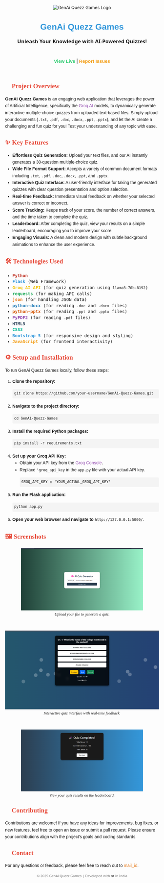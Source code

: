 <p align="center">
  <img src="images/genai.avif" alt="GenAi Quezz Games Logo" width="200">
</p>

<h1 align="center" style="font-family: 'Arial Black', sans-serif; color: #3498db;">GenAi Quezz Games</h1>

<p align="center">
  <strong style="font-family: 'Segoe UI', Tahoma, Geneva, Verdana, sans-serif; font-size: 1.2em;">Unleash Your Knowledge with AI-Powered Quizzes!</strong>
</p>

<br>

<p align="center">
  <a href="sudo delete web service GenAI-Quezz-game-1" style="font-family: 'Verdana', sans-serif; color: #2ecc71; text-decoration: none;">
    <strong style="font-size: 1.1em;">View Live</strong>
  </a>
  <span> | </span>
  <a href="dhamodraprasathcm.23aim@kongu.edu" style="font-family: 'Verdana', sans-serif; color: #f39c12; text-decoration: none;">
    <strong style="font-size: 1.1em;">Report Issues</strong>
  </a>
</p>

<br>

<h2 style="font-family: 'Georgia', serif; color: #e74c3c;">🚀 Project Overview</h2>

<p style="font-family: 'Calibri', sans-serif; line-height: 1.6;">
  <strong style="font-weight: bold;">GenAi Quezz Games</strong> is an engaging web application that leverages the power of Artificial Intelligence, specifically the <a href="https://groq.com/" style="color: #9b59b6; text-decoration: none;">Groq AI</a> models, to dynamically generate interactive multiple-choice quizzes from uploaded text-based files. Simply upload your documents (<code>.txt</code>, <code>.pdf</code>, <code>.doc</code>, <code>.docx</code>, <code>.ppt</code>, <code>.pptx</code>), and let the AI create a challenging and fun quiz for you! Test your understanding of any topic with ease.
</p>

<h2 style="font-family: 'Georgia', serif; color: #e74c3c;">✨ Key Features</h2>

<ul style="font-family: 'Calibri', sans-serif; line-height: 1.6;">
  <li><strong>Effortless Quiz Generation:</strong> Upload your text files, and our AI instantly generates a 30-question multiple-choice quiz.</li>
  <li><strong>Wide File Format Support:</strong> Accepts a variety of common document formats including <code>.txt</code>, <code>.pdf</code>, <code>.doc</code>, <code>.docx</code>, <code>.ppt</code>, and <code>.pptx</code>.</li>
  <li><strong>Interactive Quiz Interface:</strong> A user-friendly interface for taking the generated quizzes with clear question presentation and option selection.</li>
  <li><strong>Real-time Feedback:</strong> Immediate visual feedback on whether your selected answer is correct or incorrect.</li>
  <li><strong>Score Tracking:</strong> Keeps track of your score, the number of correct answers, and the time taken to complete the quiz.</li>
  <li><strong>Leaderboard:</strong> After completing the quiz, view your results on a simple leaderboard, encouraging you to improve your score.</li>
  <li><strong>Engaging Visuals:</strong> A clean and modern design with subtle background animations to enhance the user experience.</li>
</ul>

<h2 style="font-family: 'Georgia', serif; color: #e74c3c;">🛠️ Technologies Used</h2>

<ul style="font-family: 'Consolas', monospace; line-height: 1.4;">
  <li><strong style="color: #c0392b;">Python</strong></li>
  <li><strong style="color: #3498db;">Flask</strong> (Web Framework)</li>
  <li><strong style="color: #f1c40f;">Groq AI API</strong> (for quiz generation using <code>llama3-70b-8192</code>)</li>
  <li><strong style="color: #27ae60;">requests</strong> (for making API calls)</li>
  <li><strong style="color: #e67e22;">json</strong> (for handling JSON data)</li>
  <li><strong style="color: #2980b9;">python-docx</strong> (for reading <code>.doc</code> and <code>.docx</code> files)</li>
  <li><strong style="color: #d35400;">python-pptx</strong> (for reading <code>.ppt</code> and <code>.pptx</code> files)</li>
  <li><strong style="color: #8e44ad;">PyPDF2</strong> (for reading <code>.pdf</code> files)</li>
  <li><strong style="color: #34495e;">HTML5</strong></li>
  <li><strong style="color: #18bc9c;">CSS3</strong></li>
  <li><strong style="color: #3498db;">Bootstrap 5</strong> (for responsive design and styling)</li>
  <li><strong style="color: #f39c12;">JavaScript</strong> (for frontend interactivity)</li>
</ul>

<h2 style="font-family: 'Georgia', serif; color: #e74c3c;">⚙️ Setup and Installation</h2>

<p style="font-family: 'Calibri', sans-serif; line-height: 1.6;">
  To run GenAi Quezz Games locally, follow these steps:
</p>

<ol style="font-family: 'Calibri', sans-serif; line-height: 1.6;">
  <li><strong>Clone the repository:</strong>
    <pre><code style="font-family: 'Courier New', monospace; background-color: #f4f4f4; padding: 0.5em; border-radius: 3px; display: block; white-space: pre-wrap;">git clone https://github.com/your-username/GenAi-Quezz-Games.git</code></pre>
  </li>
  <li><strong>Navigate to the project directory:</strong>
    <pre><code style="font-family: 'Courier New', monospace; background-color: #f4f4f4; padding: 0.5em; border-radius: 3px; display: block; white-space: pre-wrap;">cd GenAi-Quezz-Games</code></pre>
  </li>
  <li><strong>Install the required Python packages:</strong>
    <pre><code style="font-family: 'Courier New', monospace; background-color: #f4f4f4; padding: 0.5em; border-radius: 3px; display: block; white-space: pre-wrap;">pip install -r requirements.txt</code></pre>
  </li>
  <li><strong>Set up your Groq API Key:</strong>
    <ul>
      <li>Obtain your API key from the <a href="https://console.groq.com/keys" style="color: #9b59b6; text-decoration: none;">Groq Console</a>.</li>
      <li>Replace <code>'groq_api_key</code> in the <code>app.py</code> file with your actual API key.
        <pre><code style="font-family: 'Courier New', monospace; background-color: #f4f4f4; padding: 0.5em; border-radius: 3px; display: block; white-space: pre-wrap;">GROQ_API_KEY = 'YOUR_ACTUAL_GROQ_API_KEY'</code></pre>
      </li>
    </ul>
  </li>
  <li><strong>Run the Flask application:</strong>
    <pre><code style="font-family: 'Courier New', monospace; background-color: #f4f4f4; padding: 0.5em; border-radius: 3px; display: block; white-space: pre-wrap;">python app.py</code></pre>
  </li>
  <li><strong>Open your web browser and navigate to</strong> <code>http://127.0.0.1:5000/</code>.</li>
</ol>

<h2 style="font-family: 'Georgia', serif; color: #e74c3c;">🖼️ Screenshots</h2>

<p align="center">
  <img src="images/upload-page.png"alt="Upload Page" width="400">
  <br>
  <em style="font-family: 'Times New Roman', serif; font-size: 0.9em;">Upload your file to generate a quiz.</em>
</p>

<br>

<p align="center">
  <img src="images/quiz-inteface.png" alt="Quiz Interface" width="600">
  <br>
  <em style="font-family: 'Times New Roman', serif; font-size: 0.9em;">Interactive quiz interface with real-time feedback.</em>
</p>

<br>

<p align="center">
  <img src="images/leaderboard.png" alt="Leaderboard" width="400">
  <br>
  <em style="font-family: 'Times New Roman', serif; font-size: 0.9em;">View your quiz results on the leaderboard.</em>
</p>

<h2 style="font-family: 'Georgia', serif; color: #e74c3c;">🤝 Contributing</h2>

<p style="font-family: 'Calibri', sans-serif; line-height: 1.6;">
  Contributions are welcome! If you have any ideas for improvements, bug fixes, or new features, feel free to open an issue or submit a pull request. Please ensure your contributions align with the project's goals and coding standards.
</p>


<h2 style="font-family: 'Georgia', serif; color: #e74c3c;">📧 Contact</h2>

<p style="font-family: 'Calibri', sans-serif; line-height: 1.6;">
  For any questions or feedback, please feel free to reach out to <a href="dhamodraprasathcm.23aim@kongu.edu" style="color: #e67e22; text-decoration: none;">mail_id</a>.
</p>

<p align="center" style="font-family: 'Segoe UI', Tahoma, Geneva, Verdana, sans-serif; font-size: 0.8em; color: #777;">
  &copy; 2025 GenAi Quezz Games | Developed with ❤️ in India
</p>
